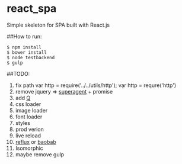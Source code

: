 # react_spa
Simple skeleton for SPA built with React.js

##How to run:

    $ npm install
    $ bower install
    $ node testbackend
    $ gulp 
  
  
  
  
##TODO:
1. fix path var http = require('../../utils/http'); var http = requre('http')
2. remove jquery => [superagent](https://github.com/visionmedia/superagent) + promise
3. add [Q](https://github.com/kriskowal/q)
4. css loader
5. image loader
6. font loader
7. styles
8. prod verion
9. live reload
10. [reflux](https://github.com/spoike/refluxjs) or [baobab](https://github.com/Yomguithereal/baobab)
11. Isomorphic
12. maybe remove gulp 
